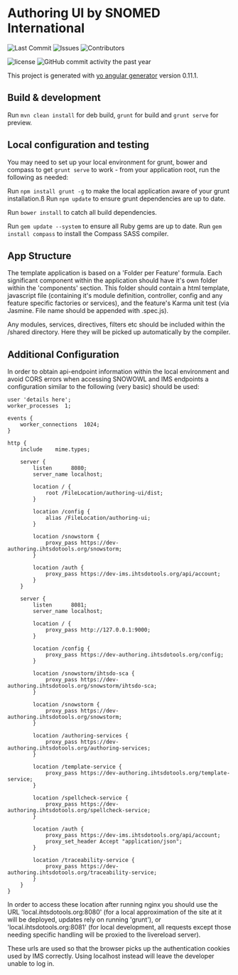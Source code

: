 # Authoring UI by SNOMED International

![Last Commit](https://img.shields.io/github/last-commit/ihtsdo/authoring-ui/develop)
![Issues](https://img.shields.io/github/issues/ihtsdo/authoring-ui)
![Contributors](https://img.shields.io/github/contributors/ihtsdo/authoring-ui)

![license](https://img.shields.io/badge/License-Apache%202.0-blue.svg)
![GitHub commit activity the past year](https://img.shields.io/github/commit-activity/m/ihtsdo/authoring-ui/develop)

This project is generated with [yo angular generator](https://github.com/yeoman/generator-angular)
version 0.11.1.

## Build & development

Run `mvn clean install` for deb build,  `grunt` for build and `grunt serve` for preview.

## Local configuration and testing

You may need to set up your local environment for grunt, bower and compass to get `grunt serve` to work - from your application root, run the following as needed:

Run `npm install grunt -g` to make the local application aware of your grunt installation.ß
Run `npm update` to ensure grunt dependencies are up to date.

Run `bower install` to catch all build dependencies.

Run `gem update --system` to ensure all Ruby gems are up to date.
Run `gem install compass` to install the Compass SASS compiler.

## App Structure

The template application is based on a 'Folder per Feature' formula. Each significant component within the application should have it's own folder within the 'components' section. This folder should contain a html template, javascript file (containing it's module definition, controller, config and any feature specific factories or services), and the feature's Karma unit test (via Jasmine. File name should be appended with .spec.js).

Any modules, services, directives, filters etc should be included within the /shared directory. Here they will be picked up automatically by the compiler.

## Additional Configuration


In order to obtain api-endpoint information within the local environment and avoid CORS errors when accessing SNOWOWL and IMS endpoints a configuration similar to the following (very basic) should be used:

```
user 'details here';
worker_processes  1;
 
events {
    worker_connections  1024;
}
 
http {
    include    mime.types;
    
    server {
        listen      8080;
        server_name localhost;
 
        location / {
            root /FileLocation/authoring-ui/dist;
        }
        
        location /config {
            alias /FileLocation/authoring-ui;
        }
        
        location /snowstorm {
            proxy_pass https://dev-authoring.ihtsdotools.org/snowstorm;
        }
        
        location /auth {
            proxy_pass https://dev-ims.ihtsdotools.org/api/account;
        }
    }
    
    server {
        listen      8081;
        server_name localhost;
        
        location / {
            proxy_pass http://127.0.0.1:9000;
        }
        
        location /config {
            proxy_pass https://dev-authoring.ihtsdotools.org/config;
        }
        
        location /snowstorm/ihtsdo-sca {
            proxy_pass https://dev-authoring.ihtsdotools.org/snowstorm/ihtsdo-sca;
        }
        
        location /snowstorm {
            proxy_pass https://dev-authoring.ihtsdotools.org/snowstorm;
        }
        
        location /authoring-services {
            proxy_pass https://dev-authoring.ihtsdotools.org/authoring-services;
        }
        
        location /template-service {
            proxy_pass https://dev-authoring.ihtsdotools.org/template-service;
        }
        
        location /spellcheck-service {
            proxy_pass https://dev-authoring.ihtsdotools.org/spellcheck-service;
        }
        
        location /auth {
            proxy_pass https://dev-ims.ihtsdotools.org/api/account;
            proxy_set_header Accept "application/json";
        }
        
        location /traceability-service {
            proxy_pass https://dev-authoring.ihtsdotools.org/traceability-service;
        }
    }
}
```
In order to access these location after running nginx you should use the URL 'local.ihtsdotools.org:8080' (for a local approximation of the site at it will be deployed, updates rely on running 'grunt'), or 'local.ihtsdotools.org:8081' (for local development, all requests except those needing specific handling will be proxied to the livereload server).

These urls are used so that the browser picks up the authentication cookies used by IMS correctly. Using localhost instead will leave the developer unable to log in. 
